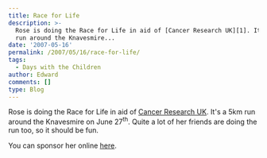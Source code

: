 ```yaml
---
title: Race for Life
description: >-
  Rose is doing the Race for Life in aid of [Cancer Research UK][1]. It\'s a 5km
  run around the Knavesmire...
date: '2007-05-16'
permalink: /2007/05/16/race-for-life/
tags:
  - Days with the Children
author: Edward
comments: []
type: Blog
---
```


Rose is doing the Race for Life in aid of [Cancer Research UK][1]. It\'s
a 5km run around the Knavesmire on June 27<sup>th</sup>. Quite a lot of
her friends are doing the run too, so it should be fun.

You can sponsor her online [here][2].



[1]: https://www.cancerresearchuk.org/
[2]: https://www.raceforlifesponsorme.org/RoseAndrews2007
